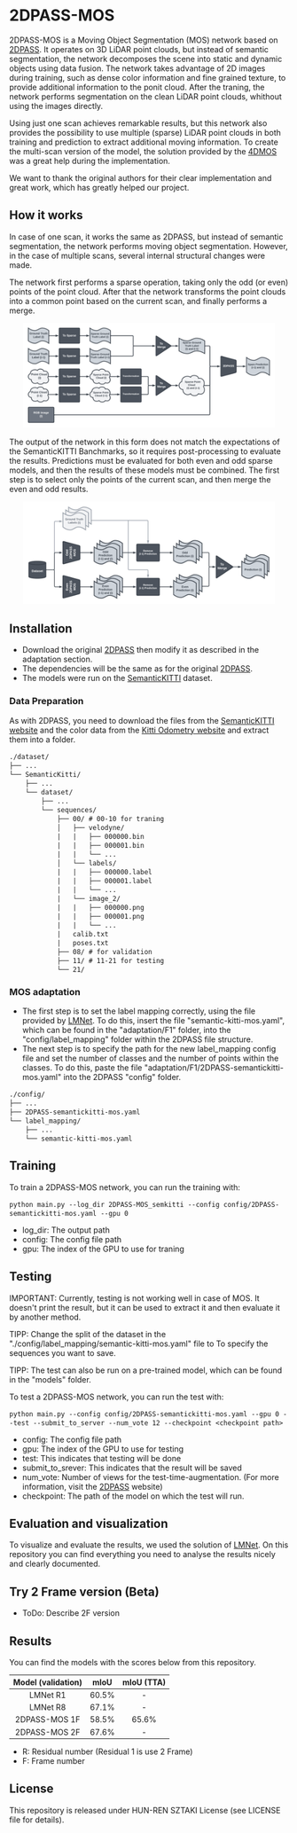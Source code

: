 # 2DPASS-MOS

2DPASS-MOS is a Moving Object Segmentation (MOS) network based on [2DPASS](https://github.com/yanx27/2DPASS). 
It operates on 3D LiDAR point clouds, but instead of semantic segmentation, the network decomposes the scene into static and dynamic objects using data fusion.
The network takes advantage of 2D images during training, such as dense color information and fine grained texture, to provide additional information to the ponit cloud. 
After the traning, the network performs segmentation on the clean LiDAR point clouds, whithout using the images directly.

Using just one scan achieves remarkable results, but this network also provides the possibility to use multiple (sparse) LiDAR point clouds in both training and prediction to extract additional moving information. 
To create the multi-scan version of the model, the solution provided by the [4DMOS](https://github.com/PRBonn/4DMOS) was a great help during the implementation.

We want to thank the original authors for their clear implementation and great work, which has greatly helped our project.


## How it works

In case of one scan, it works the same as 2DPASS, but instead of semantic segmentation, the network performs moving object segmentation.
However, in the case of multiple scans, several internal structural changes were made.

The network first performs a sparse operation, taking only the odd (or even) points of the point cloud.
After that the network transforms the point clouds into a common point based on the current scan, and finally performs a merge.

<p align="center">
   <img src="figures/pc-merge.png" width="90%"> 
</p>

The output of the network in this form does not match the expectations of the SemanticKITTI Banchmarks, so it requires post-processing to evaluate the results.
Predictions must be evaluated for both even and odd sparse models, and then the results of these models must be combined.
The first step is to select only the points of the current scan, and then merge the even and odd results.

<p align="center">
   <img src="figures/pred-merge.png" width="90%"> 
</p>


## Installation

- Download the original [2DPASS](https://github.com/yanx27/2DPASS) then modify it as described in the adaptation section.
- The dependencies will be the same as for the original [2DPASS](https://github.com/yanx27/2DPASS#requirements).
- The models were run on the [SemanticKITTI](http://www.semantic-kitti.org/index.html) dataset. 

### Data Preparation

As with 2DPASS, you need to download the files from the [SemanticKITTI website](http://semantic-kitti.org/dataset.html) and the color data from the [Kitti Odometry website](http://www.cvlibs.net/datasets/kitti/eval_odometry.php) and extract them into a folder.

```
./dataset/
├── ...
└── SemanticKitti/
    ├── ...
    └── dataset/
        ├── ...
        └── sequences/
            ├── 00/ # 00-10 for traning       
            │   ├── velodyne/	
            |   |	├── 000000.bin
            |   |	├── 000001.bin
            |   |	└── ...
            │   └── labels/ 
            |   |   ├── 000000.label
            |   |   ├── 000001.label
            |   |   └── ...
            |   └── image_2/ 
            |   |   ├── 000000.png
            |   |   ├── 000001.png
            |   |   └── ...
            |   calib.txt
            |   poses.txt
            ├── 08/ # for validation
            ├── 11/ # 11-21 for testing
            └── 21/
```


### MOS adaptation

- The first step is to set the label mapping correctly, using the file provided by [LMNet](https://github.com/PRBonn/LiDAR-MOS). To do this, insert the file "semantic-kitti-mos.yaml", which can be found in the "adaptation/F1" folder, into the "config/label_mapping" folder within the 2DPASS file structure. 
- The next step is to specify the path for the new label_mapping config file and set the number of classes and the number of points within the classes. To do this, paste the file "adaptation/F1/2DPASS-semantickitti-mos.yaml" into the 2DPASS "config" folder.

```
./config/
├── ...
├── 2DPASS-semantickitti-mos.yaml
└── label_mapping/
    ├── ...
    └── semantic-kitti-mos.yaml
```

## Training

To train a 2DPASS-MOS network, you can run the training with:

```shell script
python main.py --log_dir 2DPASS-MOS_semkitti --config config/2DPASS-semantickitti-mos.yaml --gpu 0
```

- log_dir: The output path
- config: The config file path
- gpu: The index of the GPU to use for traning


## Testing

IMPORTANT: Currently, testing is not working well in case of MOS. It doesn't print the result, but it can be used to extract it and then evaluate it by another method.

TIPP: Change the split of the dataset in the "./config/label_mapping/semantic-kitti-mos.yaml" file to To specify the sequences you want to save.

TIPP: The test can also be run on a pre-trained model, which can be found in the "models" folder.

To test a 2DPASS-MOS network, you can run the test with:

```shell script
python main.py --config config/2DPASS-semantickitti-mos.yaml --gpu 0 --test --submit_to_server --num_vote 12 --checkpoint <checkpoint path>
```

- config: The config file path
- gpu: The index of the GPU to use for testing
- test: This indicates that testing will be done
- submit_to_srever: This indicates that the result will be saved
- num_vote: Number of views for the test-time-augmentation. (For more information, visit the [2DPASS](https://github.com/yanx27/2DPASS#testing) website)
- checkpoint: The path of the model on which the test will run.

## Evaluation and visualization

To visualize and evaluate the results, we used the solution of [LMNet](https://github.com/PRBonn/LiDAR-MOS/tree/main#evaluation-and-visualization).
On this repository you can find everything you need to analyse the results nicely and clearly documented.

## Try 2 Frame version (Beta)
- ToDo: Describe 2F version

## Results

You can find the models with the scores below from this repository.

|Model (validation)|mIoU|mIoU (TTA)|
|:---:|:---:|:---:|
|LMNet R1|60.5%| - |
|LMNet R8|67.1%| - |
|2DPASS-MOS 1F|58.5%|65.6%|
|2DPASS-MOS 2F|67.6%| - |

- R: Residual number (Residual 1 is use 2 Frame)
- F: Frame number

## License
This repository is released under HUN-REN SZTAKI License (see LICENSE file for details).
